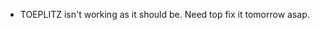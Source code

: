 <!-- The following are the things to do
* get `l1.py` working in c++/c
* rewrite RobustSTL into c++/c
* design `toeplitz` function to return a toeplitz matrix from given R and C
* study about numpy functions and write them in c++/c
* after decomposition, create the `anomalize` function, which determines anomaly points



Notes

* cvxopt -> matrix() function creates a dense matrix.
	- matrix(A) : creates a matrix from the list A supplied
	- matrix(A, B) : creates a matrix of shape B with the list A suplied
	
 -->

 * TOEPLITZ isn't working as it should be. Need top fix it tomorrow asap.